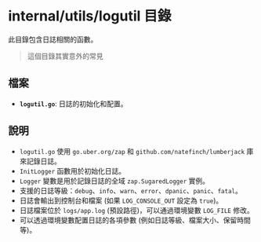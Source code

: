 # internal/utils/logutil 目錄

此目錄包含日誌相關的函數。
> 這個目錄其實意外的常見

## 檔案

*   **`logutil.go`**: 日誌的初始化和配置。

## 說明

*   `logutil.go` 使用 `go.uber.org/zap` 和 `github.com/natefinch/lumberjack` 庫來記錄日誌。
*   `InitLogger` 函數用於初始化日誌。
*   `Logger` 變數是用於記錄日誌的全域 `zap.SugaredLogger` 實例。
*   支援的日誌等級：`debug`、`info`、`warn`、`error`、`dpanic`、`panic`、`fatal`。
*   日誌會輸出到控制台和檔案 (如果 `LOG_CONSOLE_OUT` 設定為 `true`)。
*   日誌檔案位於 `logs/app.log` (預設路徑)，可以通過環境變數 `LOG_FILE` 修改。
*   可以透過環境變數配置日誌的各項參數 (例如日誌等級、檔案大小、保留時間等)。